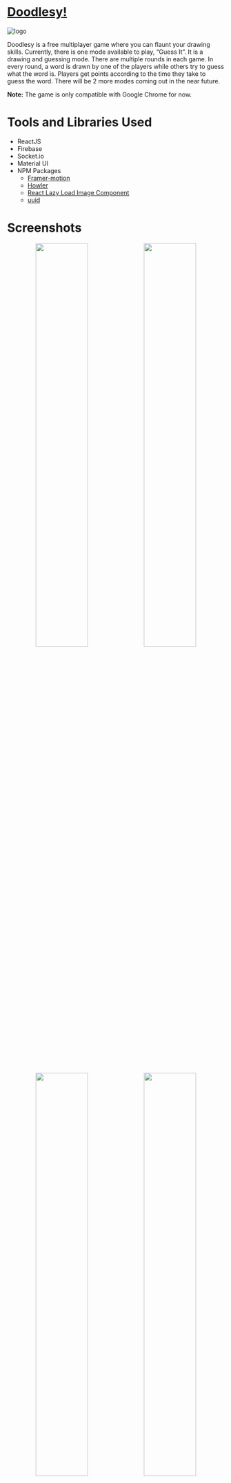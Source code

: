 # [Doodlesy!](https://doodlesy.onrender.com)

![logo](https://user-images.githubusercontent.com/71200145/178193224-cf49ff1f-207e-47e7-b8c7-b89f0a304c12.png)

Doodlesy is a free multiplayer game where you can flaunt your drawing skills. Currently, there is one mode available to play, “Guess It”. It is a drawing and guessing mode. There are multiple rounds in each game. In every round, a word is drawn by one of the players while others try to guess what the word is. Players get points according to the time they take to guess the word. There will be 2 more modes coming out in the near future.

**Note:** The game is only compatible with Google Chrome for now.

# Tools and Libraries Used

- ReactJS
- Firebase
- Socket.io
- Material UI
- NPM Packages
  - [Framer-motion](https://www.npmjs.com/package/framer-motion)
  - [Howler](https://www.npmjs.com/package/howler)
  - [React Lazy Load Image Component](https://www.npmjs.com/package/react-lazy-load-image-component)
  - [uuid](https://www.npmjs.com/package/uuid)

# Screenshots

<p align="center">
<img src ="https://user-images.githubusercontent.com/71200145/178193271-207a1934-ee39-42ae-a0fa-eef63f72445a.png" width="49%">
<img src ="https://user-images.githubusercontent.com/71200145/178193291-85bff3a2-0cac-4c19-b4c0-2a3b750634d8.png" width="49%">
</p>

<p align="center">
<img src ="https://user-images.githubusercontent.com/71200145/178193304-1b445570-3bc1-4985-ba7f-763ad30cb4fd.png" width="49%">
<img src ="https://user-images.githubusercontent.com/71200145/178193312-eab54d8c-4ca0-4031-82ec-3541247d20c7.png" width="49%">
</p>

<p align="center">
<img src ="https://user-images.githubusercontent.com/71200145/178193321-a852f867-7055-4d0b-b115-cc15fcda9bda.png" width="49%">
<img src ="https://user-images.githubusercontent.com/71200145/178193330-af300ba9-09be-459c-93cb-89ba069e1e32.png" width="49%">
</p>

<p align="center">
<img src ="https://user-images.githubusercontent.com/71200145/178193337-c431206a-6a34-471c-b973-5ddfeca364cb.png" width="49%">
<img src ="https://user-images.githubusercontent.com/71200145/178193347-f8202126-6228-4f57-bf69-45117b139e67.png" width="49%">
</p>

# Future Scope

There are some more features that can be added to the game:

- Report/Kick button
- Twitch integration
- Random rooms
- Undo/Redo buttons
- 3 drawing options to the drawer

# For Contributors

- If you find any bug in the application, or a feature you think would be nice to have, please open an [issue](https://github.com/HrishabhCodes/doodlesy/issues).
- If you want to contribute code, please fork the project and submit a pull request.
- If you are contributing for the first time, you can find more information [here](https://www.freecodecamp.org/news/how-to-contribute-to-open-source-projects-beginners-guide/). It contains all the information about making the changes and submitting the pull request.

